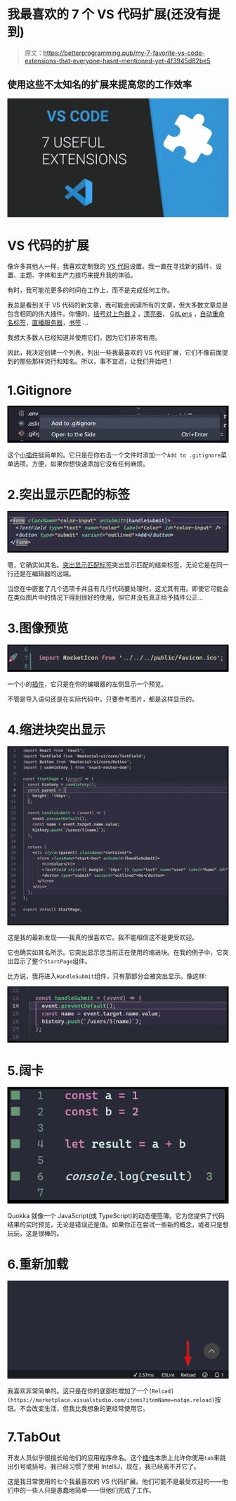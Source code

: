 # 我最喜欢的 7 个 VS 代码扩展(还没有提到)

> 原文：<https://betterprogramming.pub/my-7-favorite-vs-code-extensions-that-everyone-hasnt-mentioned-yet-4f3945d82be5>

## 使用这些不太知名的扩展来提高您的工作效率

![](img/7781824e104615c48371e3301f46f963.png)

# VS 代码的扩展

像许多其他人一样，我喜欢定制我的 [VS 代码](https://code.visualstudio.com/)设置。我一直在寻找新的插件、设置、主题、字体和生产力技巧来提升我的体验。

有时，我可能花更多的时间在工作上，而不是完成任何工作。

我总是看到关于 VS 代码的新文章，我可能会阅读所有的文章，但大多数文章总是包含相同的伟大插件。你懂的，[括号对上色器 2](https://marketplace.visualstudio.com/items?itemName=CoenraadS.bracket-pair-colorizer-2) ，[漂亮器](https://github.com/prettier/prettier-vscode)， [GitLens](https://marketplace.visualstudio.com/items?itemName=eamodio.gitlens) ，[自动重命名标签](https://marketplace.visualstudio.com/items?itemName=formulahendry.auto-rename-tag)，[直播服务器](https://marketplace.visualstudio.com/items?itemName=ritwickdey.LiveServer)，[书签](https://marketplace.visualstudio.com/items?itemName=alefragnani.Bookmarks) …

我想大多数人已经知道并使用它们，因为它们非常有用。

因此，我决定创建一个列表，列出一些我最喜欢的 VS 代码扩展，它们不像前面提到的那些那样流行和知名。所以，事不宜迟，让我们开始吧！

# 1.Gitignore

![](img/3322b1410768adbb7c2a5c1f3538a131.png)

这个[小插件](https://marketplace.visualstudio.com/items?itemName=michelemelluso.gitignore#overview)挺简单的。它只是在你右击一个文件时添加一个`Add to .gitignore`菜单选项。方便，如果你想快速添加它没有任何麻烦。

# 2.突出显示匹配的标签

![](img/08446f09bfbe0a878966ca756da03e35.png)

嗯，它确实如其名。[突出显示匹配标签](https://marketplace.visualstudio.com/items?itemName=vincaslt.highlight-matching-tag)突出显示匹配的结束标签，无论它是在同一行还是在编辑器的远端。

当您在中嵌套了几个选项卡并且有几行代码要处理时，这尤其有用。即使它可能会在类似图片中的情况下得到很好的使用，但它并没有真正给予插件公正…

# 3.图像预览

![](img/2457af1bddd62e89d2fc0dcedd227f06.png)

一个小的[插件](https://marketplace.visualstudio.com/items?itemName=kisstkondoros.vscode-gutter-preview)，它只是在你的编辑器的左侧显示一个预览。

不管是导入语句还是在实际代码中。只要参考图片，都是这样显示的。

# 4.缩进块突出显示

![](img/6ad78bf57978eb82fb12477d6f9bd859.png)

这是我的最新发现——我真的很喜欢它。我不能相信这不是更受欢迎。

它也确实如其名所示。它突出显示您当前正在使用的缩进块。在我的例子中，它突出显示了整个`StartPage`组件。

比方说，我将进入`HandleSubmit`组件，只有那部分会被突出显示。像这样:

![](img/cf1431684de5366fbca270b2f0f5b2d2.png)

# 5.阔卡

![](img/7b43782938baa26a93c25aa5969b5401.png)

Quokka 就像一个 JavaScript(或 TypeScript)的动态便签簿。它为您提供了代码结果的实时预览，无论是错误还是值。如果你正在尝试一些新的概念，或者只是想玩玩，这是很棒的。

# 6.重新加载

![](img/568248c7931f60c3ab784e74984f9cf1.png)

我喜欢非常简单的。这只是在你的底部栏增加了一个`[Reload](https://marketplace.visualstudio.com/items?itemName=natqe.reload)`按钮。不会改变生活，但我比我想象的更经常使用它。

# 7.TabOut

开发人员似乎很擅长给他们的应用程序命名。这个[插件](https://marketplace.visualstudio.com/items?itemName=albert.TabOut)本质上允许你使用`tab`来跳出引号或括号。我已经习惯了使用 IntelliJ，现在，我已经离不开它了。

这是我日常使用的七个我最喜欢的 VS 代码扩展。他们可能不是最受欢迎的——他们中的一些人只是愚蠢地简单——但他们完成了工作。